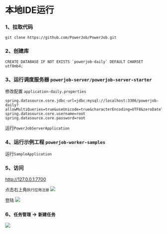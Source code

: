 # 本地IDE运行

### 1、拉取代码

```shell
git clone https://github.com/PowerJob/PowerJob.git
```

### 2、创建库

```shell
CREATE DATABASE IF NOT EXISTS `powerjob-daily` DEFAULT CHARSET utf8mb4;
```

### 3、运行调度服务器 `powerjob-server/powerjob-server-starter`

修改配置 `application-daily.properties`

```
spring.datasource.core.jdbc-url=jdbc:mysql://localhost:3306/powerjob-daily?allowMultiQueries=true&useUnicode=true&characterEncoding=UTF8&zeroDateTimeBehavior=convertToNull&useSSL=false&serverTimezone=Asia/Shanghai&rewriteBatchedStatements=true
spring.datasource.core.username=root
spring.datasource.core.password=root
```

运行`PowerJobServerApplication`

### 4、运行示例工程 `powerjob-worker-samples`

运行`SampleApplication`

### 5、访问

http://127.0.0.1:7700

点击右上角`执行应用注册`
![](images/powerjob-ide-01.png)

登陆
![](images/powerjob-ide-02.png)

### 6、`任务管理` -> `新建任务`

![](images/powerjob-ide-03.png)

